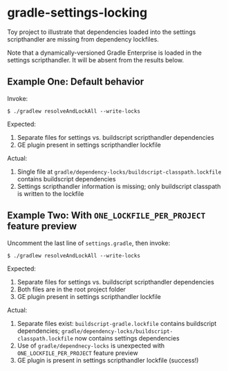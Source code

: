gradle-settings-locking
=======================

Toy project to illustrate that dependencies loaded into the settings scripthandler are missing from dependency lockfiles.

Note that a dynamically-versioned Gradle Enterprise is loaded in the settings scripthandler.
It will be absent from the results below.

## Example One: Default behavior
Invoke:

`$ ./gradlew resolveAndLockAll --write-locks`

Expected: 
1. Separate files for settings vs. buildscript scripthandler dependencies
2. GE plugin present in settings scripthandler lockfile

Actual:
1. Single file at `gradle/dependency-locks/buildscript-classpath.lockfile` contains buildscript dependencies
2. Settings scripthandler information is missing; only buildscript classpath is written to the lockfile

## Example Two: With `ONE_LOCKFILE_PER_PROJECT` feature preview
Uncomment the last line of `settings.gradle`, then invoke:

`$ ./gradlew resolveAndLockAll --write-locks`

Expected:
1. Separate files for settings vs. buildscript scripthandler dependencies
2. Both files are in the root project folder
3. GE plugin present in settings scripthandler lockfile

Actual:
1. Separate files exist: `buildscript-gradle.lockfile` contains buildscript dependencies; 
`gradle/dependency-locks/buildscript-classpath.lockfile` now contains settings dependencies
2. Use of `gradle/dependnecy-locks` is unexpected with `ONE_LOCKFILE_PER_PROJECT` feature preview
3. GE plugin is present in settings scripthandler lockfile (success!)